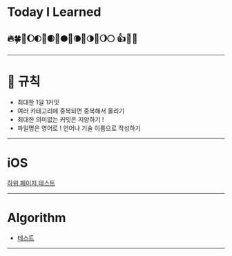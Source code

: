 # Today I Learned

## 🔥🍀🌟🌔🌓📕🌒📔🌑📗🌘📙🌗📘🌖🌕 👍👋🎵

---

# 🍁  규칙

- 최대한 1일 1커밋
- 여러 카테고리에 중복되면 중복해서 올리기
- 최대한 의미없는 커밋은 지양하기 !
- 파일명은 영어로 ! 언어나 기술 이름으로 작성하기

---

# iOS

[하위 페이지 테스트](https://www.notion.so/1a2a098a11764ecaa267c28330c0a5dc)

---

# Algorithm

- [테스트](https://github.com/leesoongin/TIL/blob/main/Algorithm/init)

---
